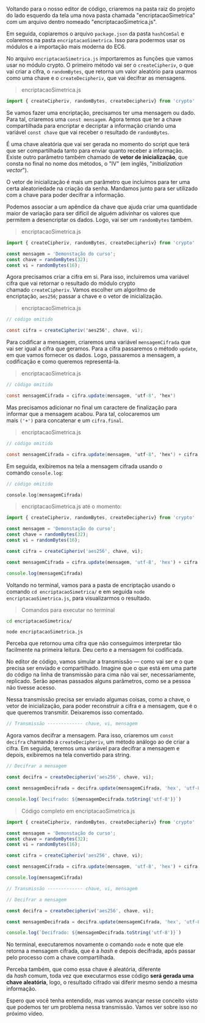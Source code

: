 Voltando para o nosso editor de código, criaremos na pasta raiz do projeto do lado esquerdo da tela uma nova pasta chamada "encriptacaoSimetrica" com um arquivo dentro nomeado "encriptacaoSimetrica.js".

Em seguida, copiaremos o arquivo `package.json` da pasta `hashComSal` e colaremos na pasta `encriptacaoSimetrica`. Isso para podermos usar os módulos e a importação mais moderna do EC6.

No arquivo `encriptacaoSimetrica.js` importaremos as funções que vamos usar no módulo crypto. O primeiro método vai ser o `createCipheriv`, o que vai criar a cifra, o `randomBytes`, que retorna um valor aleatório para usarmos como uma chave e o `createDecipheriv`, que vai decifrar as mensagens.

> encriptacaoSimetrica.js

```javascript
import { createCipheriv, randomBytes, createDecipheriv} from 'crypto'
```

Se vamos fazer uma encriptação, precisamos ter uma mensagem ou dado. Para tal, criaremos uma `const mensagem`. Agora temos que ter a chave compartilhada para encriptar e decriptar a informação criando uma variável `const chave` que vai receber o resultado de `randomBytes`.

É uma chave aleatória que vai ser gerada no momento do script que terá que ser compartilhada tanto para enviar quanto receber a informação. Existe outro parâmetro também chamado de **vetor de inicialização**, que consta no final no nome dos métodos, o "IV" (em inglês, "_initialization vector_").

O vetor de inicialização é mais um parâmetro que incluímos para ter uma certa aleatoriedade na criação da senha. Mandamos junto para ser utilizado com a chave para poder decifrar a informação.

Podemos associar a um apêndice da chave que ajuda criar uma quantidade maior de variação para ser difícil de alguém adivinhar os valores que permitem a desencriptar os dados. Logo, vai ser um `randomBytes` também.

> encriptacaoSimetrica.js

```javascript
import { createCipheriv, randomBytes, createDecipheriv} from 'crypto'

const mensagem = 'Demonstação do curso';
const chave = randomBytes(32);
const vi = randomBytes(16);
```

Agora precisamos criar a cifra em si. Para isso, incluiremos uma variável cifra que vai retornar o resultado do módulo crypto chamado `createCipheriv`. Vamos escolher um algoritmo de encriptação, `aes256`; passar a chave e o vetor de inicialização.

> encriptacaoSimetrica.js

```csharp
// código omitido

const cifra = createCipheriv('aes256', chave, vi);
```

Para codificar a mensagem, criaremos uma variável `mensagemCifrada` que vai ser igual a cifra que geramos. Para a cifra passaremos o método `update`, em que vamos fornecer os dados. Logo, passaremos a mensagem, a codificação e como queremos representá-la.

> encriptacaoSimetrica.js

```csharp
// código omitido

const mensagemCifrada = cifra.update(mensagem, 'utf-8', 'hex')
```

Mas precisamos adicionar no final um caractere de finalização para informar que a mensagem acabou. Para tal, colocaremos um mais `('+')` para concatenar e um `cifra.final`.

> encriptacaoSimetrica.js

```java
// código omitido

const mensagemCifrada = cifra.update(mensagem, 'utf-8', 'hex') + cifra.final('hex');
```

Em seguida, exibiremos na tela a mensagem cifrada usando o comando `console.log`:

```cpp
// código omitido

console.log(mensagemCifrada)
```

> encriptacaoSimetrica.js até o momento:

```javascript
import { createCipheriv, randomBytes, createDecipheriv} from 'crypto'

const mensagem = 'Demonstação do curso';
const chave = randomBytes(32);
const vi = randomBytes(16);

const cifra = createCipheriv('aes256', chave, vi);

const mensagemCifrada = cifra.update(mensagem, 'utf-8', 'hex') + cifra.final('hex');

console.log(mensagemCifrada)
```

Voltando no terminal, vamos para a pasta de encriptação usando o comando `cd encriptacaoSimetrica/` e em seguida `node encriptacaoSimetrica.js`, para visualizarmos o resultado.

> Comandos para executar no terminal

```bash
cd encriptacaoSimetrica/
```

```undefined
node encriptacaoSimetrica.js
```

Perceba que retornou uma cifra que não conseguimos interpretar tão facilmente na primeira leitura. Deu certo e a mensagem foi codificada.

No editor de código, vamos simular a transmissão — como vai ser e o que precisa ser enviado e compartilhado. Imagine que o que está em uma parte do código na linha de transmissão para cima não vai ser, necessariamente, replicado. Serão apenas passados alguns parâmetros, como se a pessoa não tivesse acesso.

Nessa transmissão precisa ser enviado algumas coisas, como a chave, o vetor de inicialização, para poder reconstruir a cifra e a mensagem, que é o que queremos transmitir. Deixaremos isso comentado.

```cpp
// Transmissão ------------- chave, vi, mensagem
```

Agora vamos decifrar a mensagem. Para isso, criaremos um `const decifra` chamando a `createDecipheriv`, um método análogo ao de criar a cifra. Em seguida, teremos uma variável para decifrar a mensagem e depois, exibiremos na tela convertido para string.

```javascript
// Decifrar a mensagem

const decifra = createDecipheriv('aes256', chave, vi);

const mensagemDecifrada = decifra.update(mensagemCifrada, 'hex', 'utf-8') + decifra.final('utf-8')

console.log(`Decifrado: ${mensagemDecifrada.toString('utf-8')}`)
```

> Código completo em encriptacaoSimetrica.js

```javascript
import { createCipheriv, randomBytes, createDecipheriv} from 'crypto'

const mensagem = 'Demonstação do curso';
const chave = randomBytes(32);
const vi = randomBytes(16);

const cifra = createCipheriv('aes256', chave, vi);

const mensagemCifrada = cifra.update(mensagem, 'utf-8', 'hex') + cifra.final('hex');

console.log(mensagemCifrada)

// Transmissão ------------- chave, vi, mensagem

// Decifrar a mensagem

const decifra = createDecipheriv('aes256', chave, vi);

const mensagemDecifrada = decifra.update(mensagemCifrada, 'hex', 'utf-8') + decifra.final('utf-8')

console.log(`Decifrado: ${mensagemDecifrada.toString('utf-8')}`)
```

No terminal, executaremos novamente o comando `node` e note que ele retorna a mensagem cifrada, que é a _hash_ e depois decifrada, após passar pelo processo com a chave compartilhada.

Perceba também, que como essa chave é aleatória, diferente da _hash_ comum, toda vez que executarmos esse código **será gerada uma chave aleatória**, logo, o resultado cifrado vai diferir mesmo sendo a mesma informação.

Espero que você tenha entendido, mas vamos avançar nesse conceito visto que podemos ter um problema nessa transmissão. Vamos ver sobre isso no próximo vídeo.